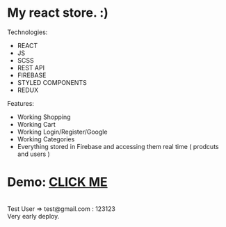 # My react store. :)

Technologies:<br/>

-   REACT<br/>
-   JS
-   SCSS
-   REST API
-   FIREBASE
-   STYLED COMPONENTS
-   REDUX


Features:

-   Working Shopping
-   Working Cart
-   Working Login/Register/Google
-   Working Categories
-   Everything stored in Firebase and accessing them real time ( prodcuts and users )

<h1>Demo: <a href='https://jdclothing-store.netlify.app'>CLICK ME</a></h1>
<br /> Test User => test@gmail.com : 123123
<br/>Very early deploy.

